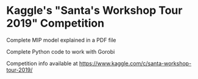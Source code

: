 # Kaggle's "Santa's Workshop Tour 2019" Competition

Complete MIP model explained in a PDF file

Complete Python code to work with Gorobi

Competition info available at https://www.kaggle.com/c/santa-workshop-tour-2019/
